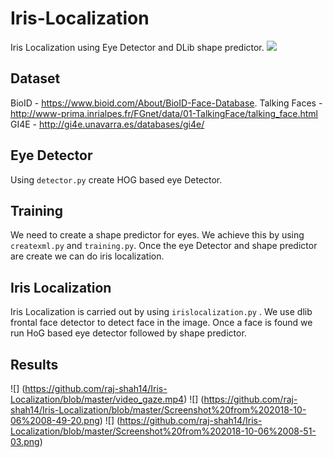 # Iris-Localization
Iris Localization using Eye Detector and DLib shape predictor.
![](https://github.com/raj-shah14/Iris-Localization/blob/master/irislocalizattion.gif)

## Dataset 
BioID - https://www.bioid.com/About/BioID-Face-Database.
Talking Faces - http://www-prima.inrialpes.fr/FGnet/data/01-TalkingFace/talking_face.html
GI4E - http://gi4e.unavarra.es/databases/gi4e/

## Eye Detector
Using `detector.py` create HOG based eye Detector.

## Training
We need to create a shape predictor for eyes. We achieve this by using `createxml.py` and `training.py`. Once the eye Detector and shape predictor are create we can do iris localization. 

## Iris Localization
Iris Localization is carried out by using `irislocalization.py` . We use dlib frontal face detector to detect face in the image. Once a face is found we run HoG based eye detector followed by shape predictor.

## Results
![] (https://github.com/raj-shah14/Iris-Localization/blob/master/video_gaze.mp4)
![] (https://github.com/raj-shah14/Iris-Localization/blob/master/Screenshot%20from%202018-10-06%2008-49-20.png)
![] (https://github.com/raj-shah14/Iris-Localization/blob/master/Screenshot%20from%202018-10-06%2008-51-03.png)
